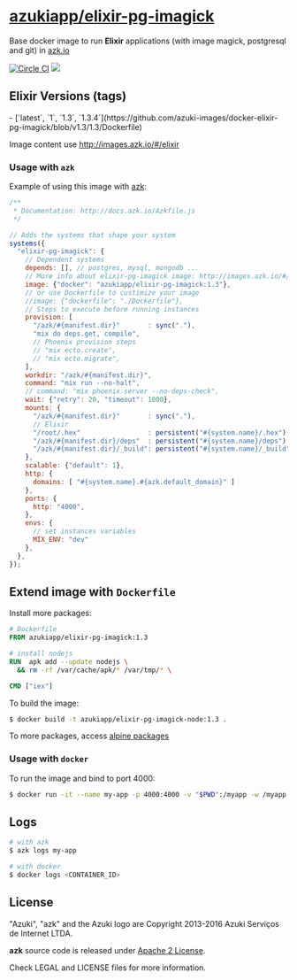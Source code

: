 [azukiapp/elixir-pg-imagick](http://images.azk.io/#/elixir-pg-imagick)
==================

Base docker image to run **Elixir** applications (with image magick, postgresql and git) in [azk.io][azk]

[![Circle CI][circleci-badge]][circleci]
[![][imagelayers-badge]][imagelayers]

Elixir Versions (tags)
---

<versions>
- [`latest`, `1`, `1.3`, `1.3.4`](https://github.com/azuki-images/docker-elixir-pg-imagick/blob/v1.3/1.3/Dockerfile)
</versions>

Image content use http://images.azk.io/#/elixir

### Usage with `azk`

Example of using this image with [azk][azk]:

```js
/**
 * Documentation: http://docs.azk.io/Azkfile.js
 */

// Adds the systems that shape your system
systems({
  "elixir-pg-imagick": {
    // Dependent systems
    depends: [], // postgres, mysql, mongodb ...
    // More info about elixir-pg-imagick image: http://images.azk.io/#/elixir-pg-imagick?from=images-azkfile-elixir-pg-imagick
    image: {"docker": "azukiapp/elixir-pg-imagick:1.3"},
    // or use Dockerfile to custimize your image
    //image: {"dockerfile": "./Dockerfile"},
    // Steps to execute before running instances
    provision: [
      "/azk/#{manifest.dir}"       : sync("."),
      "mix do deps.get, compile",
      // Phoenix provision steps
      // "mix ecto.create",
      // "mix ecto.migrate",
    ],
    workdir: "/azk/#{manifest.dir}",
    command: "mix run --no-halt",
    // command: "mix phoenix.server --no-deps-check",
    wait: {"retry": 20, "timeout": 1000},
    mounts: {
      "/azk/#{manifest.dir}"       : sync("."),
      // Elixir
      "/root/.hex"                 : persistent("#{system.name}/.hex"),
      "/azk/#{manifest.dir}/deps"  : persistent("#{system.name}/deps"),
      "/azk/#{manifest.dir}/_build": persistent("#{system.name}/_build"),
    },
    scalable: {"default": 1},
    http: {
      domains: [ "#{system.name}.#{azk.default_domain}" ]
    },
    ports: {
      http: "4000",
    },
    envs: {
      // set instances variables
      MIX_ENV: "dev"
    },
  },
});
```

## Extend image with `Dockerfile`

Install more packages:

```dockerfile
# Dockerfile
FROM azukiapp/elixir-pg-imagick:1.3

# install nodejs
RUN  apk add --update nodejs \
  && rm -rf /var/cache/apk/* /var/tmp/* \

CMD ["iex"]
```

To build the image:

```sh
$ docker build -t azukiapp/elixir-pg-imagick-node:1.3 .
```

To more packages, access [alpine packages][alpine-packages]

### Usage with `docker`

To run the image and bind to port 4000:

```sh
$ docker run -it --name my-app -p 4000:4000 -v "$PWD":/myapp -w /myapp azukiapp/elixir-pg-imagick:1.3 iex
```

Logs
---

```sh
# with azk
$ azk logs my-app

# with docker
$ docker logs <CONTAINER_ID>
```

## License

"Azuki", "azk" and the Azuki logo are Copyright 2013-2016 Azuki Serviços de Internet LTDA.

**azk** source code is released under [Apache 2 License][LICENSE].

Check LEGAL and LICENSE files for more information.

[azk]: http://azk.io
[alpine-packages]: http://pkgs.alpinelinux.org/

[circleci]: https://circleci.com/gh/azuki-images/docker-elixir-pg-imagick
[circleci-badge]: https://circleci.com/gh/azuki-images/docker-elixir-pg-imagick.svg?style=svg

[imagelayers]: https://imagelayers.io/?images=azukiapp/elixir-pg-imagick:latest,azukiapp/elixir-pg-imagick:1.3
[imagelayers-badge]: https://imagelayers.io/badge/azukiapp/elixir-pg-imagick:latest.svg

[issues]: https://github.com/azuki-images/docker-elixir-pg-imagick/issues
[license]: https://github.com/azuki-images/docker-elixir-pg-imagick/blob/master/LICENSE
